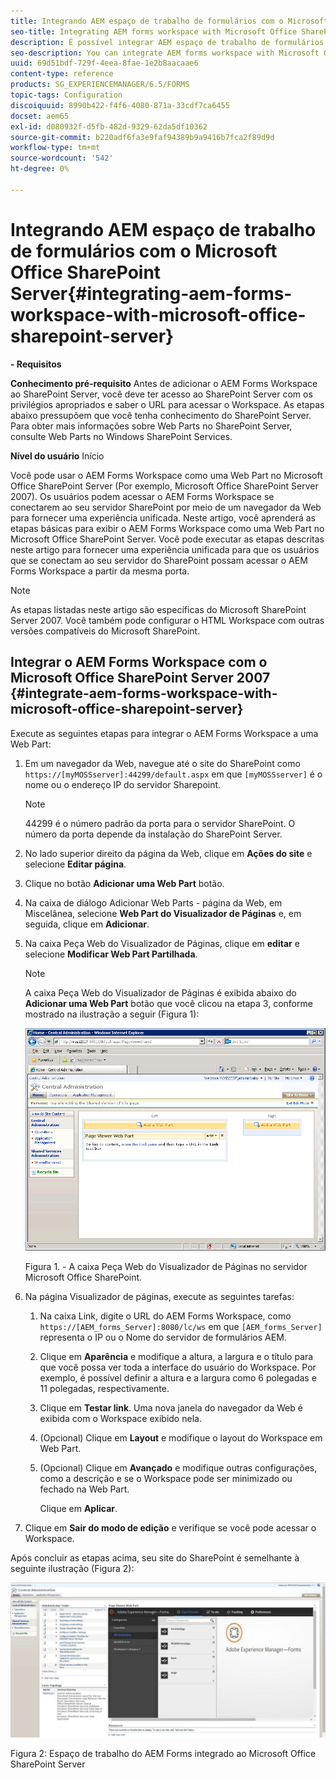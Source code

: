 ```yaml
---
title: Integrando AEM espaço de trabalho de formulários com o Microsoft Office SharePoint Server
seo-title: Integrating AEM forms workspace with Microsoft Office SharePoint Server
description: É possível integrar AEM espaço de trabalho de formulários com o Microsoft Office SharePoint Server.
seo-description: You can integrate AEM forms workspace with Microsoft Office SharePoint Server.
uuid: 69d51bdf-729f-4eea-8fae-1e2b8aacaae6
content-type: reference
products: SG_EXPERIENCEMANAGER/6.5/FORMS
topic-tags: Configuration
discoiquuid: 8990b422-f4f6-4080-871a-33cdf7ca6455
docset: aem65
exl-id: d080932f-d5fb-482d-9329-62da5df10362
source-git-commit: b220adf6fa3e9faf94389b9a9416b7fca2f89d9d
workflow-type: tm+mt
source-wordcount: '542'
ht-degree: 0%

---
```


# Integrando AEM espaço de trabalho de formulários com o Microsoft Office SharePoint Server{#integrating-aem-forms-workspace-with-microsoft-office-sharepoint-server}

**- Requisitos**

**Conhecimento pré-requisito**
Antes de adicionar o AEM Forms Workspace ao SharePoint Server, você deve ter acesso ao SharePoint Server com os privilégios apropriados e saber o URL para acessar o Workspace. As etapas abaixo pressupõem que você tenha conhecimento do SharePoint Server. Para obter mais informações sobre Web Parts no SharePoint Server, consulte Web Parts no Windows SharePoint Services.

**Nível do usuário**
Início

Você pode usar o AEM Forms Workspace como uma Web Part no Microsoft Office SharePoint Server (Por exemplo, Microsoft Office SharePoint Server 2007). Os usuários podem acessar o AEM Forms Workspace se conectarem ao seu servidor SharePoint por meio de um navegador da Web para fornecer uma experiência unificada. Neste artigo, você aprenderá as etapas básicas para exibir o AEM Forms Workspace como uma Web Part no Microsoft Office SharePoint Server. Você pode executar as etapas descritas neste artigo para fornecer uma experiência unificada para que os usuários que se conectam ao seu servidor do SharePoint possam acessar o AEM Forms Workspace a partir da mesma porta.

>[!NOTE]
>
>As etapas listadas neste artigo são específicas do Microsoft SharePoint Server 2007. Você também pode configurar o HTML Workspace com outras versões compatíveis do Microsoft SharePoint.

## Integrar o AEM Forms Workspace com o Microsoft Office SharePoint Server 2007 {#integrate-aem-forms-workspace-with-microsoft-office-sharepoint-server}

Execute as seguintes etapas para integrar o AEM Forms Workspace a uma Web Part:

1. Em um navegador da Web, navegue até o site do SharePoint como `https://[myMOSSserver]:44299/default.aspx` em que `[myMOSSserver]` é o nome ou o endereço IP do servidor Sharepoint.

   >[!NOTE]
   >
   >44299 é o número padrão da porta para o servidor SharePoint. O número da porta depende da instalação do SharePoint Server.

1. No lado superior direito da página da Web, clique em **Ações do site** e selecione **Editar página**.
1. Clique no botão **Adicionar uma Web Part** botão.
1. Na caixa de diálogo Adicionar Web Parts - página da Web, em Miscelânea, selecione **Web Part do Visualizador de Páginas** e, em seguida, clique em **Adicionar**.
1. Na caixa Peça Web do Visualizador de Páginas, clique em **editar** e selecione **Modificar Web Part Partilhada**.

   >[!NOTE]
   >
   >A caixa Peça Web do Visualizador de Páginas é exibida abaixo do **Adicionar uma Web Part** botão que você clicou na etapa 3, conforme mostrado na ilustração a seguir (Figura 1):

   ![Caixa Web Part do Visualizador de Página no servidor Microsoft Office SharePoint.](assets/page-viewer-web-part-box-in-microsoft-office-sharepoint-server.png)

   Figura 1. - A caixa Peça Web do Visualizador de Páginas no servidor Microsoft Office SharePoint.

1. Na página Visualizador de páginas, execute as seguintes tarefas:

   1. Na caixa Link, digite o URL do AEM Forms Workspace, como `https://[AEM_forms_Server]:8080/lc/ws` em que `[AEM_forms_Server]` representa o IP ou o Nome do servidor de formulários AEM.
   1. Clique em **Aparência** e modifique a altura, a largura e o título para que você possa ver toda a interface do usuário do Workspace. Por exemplo, é possível definir a altura e a largura como 6 polegadas e 11 polegadas, respectivamente.
   1. Clique em **Testar link**. Uma nova janela do navegador da Web é exibida com o Workspace exibido nela.
   1. (Opcional) Clique em **Layout** e modifique o layout do Workspace em Web Part.
   1. (Opcional) Clique em **Avançado** e modifique outras configurações, como a descrição e se o Workspace pode ser minimizado ou fechado na Web Part.

      Clique em **Aplicar**.

1. Clique em **Sair do modo de edição** e verifique se você pode acessar o Workspace.

Após concluir as etapas acima, seu site do SharePoint é semelhante à seguinte ilustração (Figura 2):

![AEM Forms Workspace integrado ao Microsoft Office SharePoint Server](assets/aem-forms-workspace.jpg)

Figura 2: Espaço de trabalho do AEM Forms integrado ao Microsoft Office SharePoint Server
